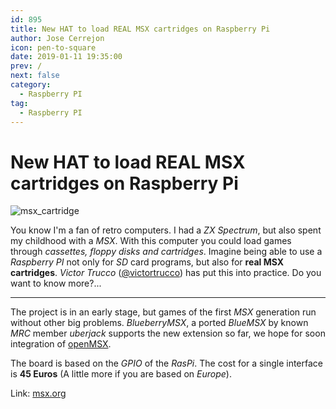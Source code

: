 ```yaml
---
id: 895
title: New HAT to load REAL MSX cartridges on Raspberry Pi
author: Jose Cerrejon
icon: pen-to-square
date: 2019-01-11 19:35:00
prev: /
next: false
category:
  - Raspberry PI
tag:
  - Raspberry PI
---
```


# New HAT to load REAL MSX cartridges on Raspberry Pi

![msx_cartridge](/images/2019/01/msx_cartridge.jpg)

You know I'm a fan of retro computers. I had a *ZX Spectrum*, but also spent my childhood with a *MSX*. With this computer you could load games through *cassettes, floppy disks and cartridges*. Imagine being able to use a *Raspberry PI* not only for *SD* card programs, but also for **real MSX cartridges**. *Victor Trucco* ([@victortrucco](https://twitter.com/victortrucco)) has put this into practice. Do you want to know more?...

- - -
The project is in an early stage, but games of the first *MSX* generation run without other big problems. *BlueberryMSX*, a ported *BlueMSX* by known *MRC* member *uberjack* supports the new extension so far, we hope for soon integration of [openMSX](/post.php?id=843).

The board is based on the *GPIO* of the *RasPi*. The cost for a single interface is **45 Euros** (A little more if you are based on *Europe*).

Link: [msx.org](https://www.msx.org/news/hardware/en/make-a-raspberry-a-real-msx)